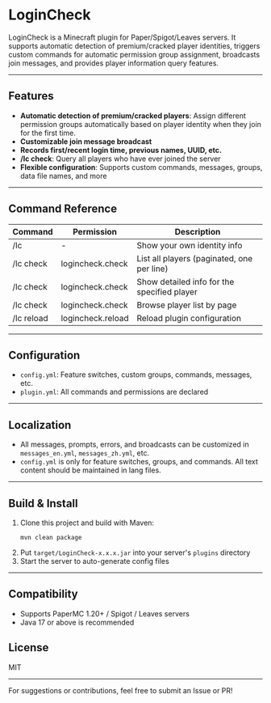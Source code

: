 <!-- [English/中文] Switch: [English](README_en.md) | [中文](README.md) -->

# LoginCheck

LoginCheck is a Minecraft plugin for Paper/Spigot/Leaves servers. It supports automatic detection of premium/cracked player identities, triggers custom commands for automatic permission group assignment, broadcasts join messages, and provides player information query features.

---

## Features

- **Automatic detection of premium/cracked players**: Assign different permission groups automatically based on player identity when they join for the first time.
- **Customizable join message broadcast**
- **Records first/recent login time, previous names, UUID, etc.**
- **/lc check**: Query all players who have ever joined the server
- **Flexible configuration**: Supports custom commands, messages, groups, data file names, and more

---

## Command Reference

| Command                      | Permission          | Description                                 |
|------------------------------|---------------------|---------------------------------------------|
| /lc                          | -                   | Show your own identity info                 |
| /lc check                    | logincheck.check    | List all players (paginated, one per line)  |
| /lc check <player>           | logincheck.check    | Show detailed info for the specified player |
| /lc check <page>             | logincheck.check    | Browse player list by page                  |
| /lc reload                   | logincheck.reload   | Reload plugin configuration                 |

---

## Configuration

- `config.yml`: Feature switches, custom groups, commands, messages, etc.
- `plugin.yml`: All commands and permissions are declared

---

## Localization

- All messages, prompts, errors, and broadcasts can be customized in `messages_en.yml`, `messages_zh.yml`, etc.
- `config.yml` is only for feature switches, groups, and commands. All text content should be maintained in lang files.

---


## Build & Install

1. Clone this project and build with Maven:
   ```shell
   mvn clean package
   ```
2. Put `target/LoginCheck-x.x.x.jar` into your server's `plugins` directory
3. Start the server to auto-generate config files

---

## Compatibility

- Supports PaperMC 1.20+ / Spigot / Leaves servers
- Java 17 or above is recommended

## License

MIT

---

For suggestions or contributions, feel free to submit an Issue or PR!